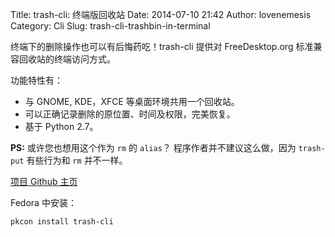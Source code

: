 Title: trash-cli: 终端版回收站
Date: 2014-07-10 21:42
Author: lovenemesis
Category: Cli
Slug: trash-cli-trashbin-in-terminal

终端下的删除操作也可以有后悔药吃！trash-cli 提供对 FreeDesktop.org
标准兼容回收站的终端访问方式。

功能特性有：

-   与 GNOME, KDE，XFCE 等桌面环境共用一个回收站。
-   可以正确记录删除的原位置、时间及权限，完美恢复。
-   基于 Python 2.7。

**PS:** 或许您也想用这个作为 `rm` 的 `alias`？
程序作者并不建议这么做，因为 `trash-put` 有些行为和 `rm` 并不一样。

[项目 Github 主页](https://github.com/andreafrancia/trash-cli)

Fedora 中安装：

`pkcon install trash-cli`
